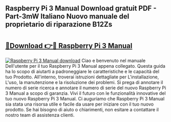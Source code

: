 ## Raspberry Pi 3 Manual Download gratuit PDF - Part-3mW Italiano Nuovo manuale del proprietario di riparazione B12Zs

# <h2><a href="http://df9o5z.blite.top/?on=Raspberry+Pi+3+Manual">🔗Download 👉🔴 Raspberry Pi 3 Manual</a></h2>

[![Raspberry Pi 3 Manual download](https://i.imgur.com/lujVjoI.png)](http://df9o5z.blite.top/?on=Raspberry+Pi+3+Manual)
Ciao e benvenuto nel manuale Dell'utente per il tuo Raspberry Pi 3 Manual appena collegato. Questa guida ha lo scopo di aiutarti a padroneggiare le caratteristiche e le capacità del tuo Prodotto. All'interno, troverai istruzioni dettagliate per L'installazione, L'uso, la manutenzione e la risoluzione dei problemi. Si prega di annotare il numero di serie ricerca e annotare il numero di serie del nuovo Raspberry Pi 3 Manual a scopo di garanzia. Vivi il futuro con le funzionalità innovative del tuo nuovo Raspberry Pi 3 Manual. Ci auguriamo che Raspberry Pi 3 Manual sia stata una risorsa utile e facile da usare per iniziare con il tuo nuovo prodotto. Se hai bisogno di aiuto o chiarimenti, non esitare a contattare il nostro team di assistenza clienti.
